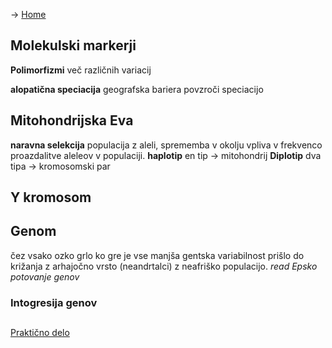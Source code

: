-> [Home](Uvod)
## Molekulski markerji
**Polimorfizmi** več različnih variacij 

**alopatična speciacija** geografska bariera povzroči speciacijo

## Mitohondrijska Eva
**naravna selekcija** populacija z aleli, sprememba v okolju vpliva v frekvenco proazdalitve aleleov v populaciji.
**haplotip** en tip → mitohondrij
**Diplotip** dva tipa → kromosomski par

## Y kromosom
## Genom
čez vsako ozko grlo ko gre je vse manjša gentska variabilnost
prišlo do križanja z arhajočno vrsto (neandrtalci) z neafriško populacijo.
*read Epsko potovanje genov*

### Intogresija genov
## 


[Praktično delo](prak_2)
